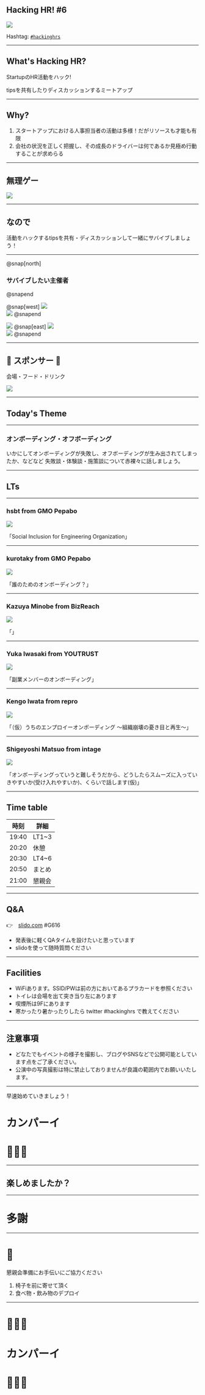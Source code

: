## Hacking HR! #6

![](/assets/images/logo-transparent-small.png)

Hashtag: [`#hackinghrs`](https://twitter.com/hashtag/hackinghrs)

---

## What's Hacking HR?

StartupのHR活動をハック!

tipsを共有したりディスカッションするミートアップ

---

## Why?

1. スタートアップにおける人事担当者の活動は多様！だがリソースも才能も有限
1. 会社の状況を正しく把握し、その成長のドライバーは何であるか見極め行動することが求めらる

---

## 無理ゲー

![](/meetups/1/meme-oh-2.png)

---

## なので

活動をハックするtipsを共有・ディスカッションして一緒にサバイブしましょう！

---

@snap[north]
### サバイブしたい主催者
@snapend

@snap[west]
![](https://avatars1.githubusercontent.com/u/40909062?s=150&v=4)
<br>
![](https://avatars0.githubusercontent.com/u/1057490?s=150&v=4)
@snapend

![](https://avatars2.githubusercontent.com/u/42400921?s=150&v=4)
@snap[east]
![](https://avatars1.githubusercontent.com/u/16422265?s=150&v=4)
<br>
![](https://avatars2.githubusercontent.com/u/44672452?s=150&v=4)
@snapend

---

## 🎉 スポンサー 👏

会場・フード・ドリンク

![](/assets/images/sponsers/repro-logo-colored.png)

---

## Today's Theme

---

### オンボーディング・オフボーディング

いかにしてオンボーディングが失敗し、オフボーディングが生み出されてしまったか、などなど
失敗談・体験談・施策談について赤裸々に話しましょう。

---

## LTs

---

### hsbt from GMO Pepabo
![](https://github.com/hacking-hr/hacking-hr/blob/master/assets/images/shibata.png?raw=true)

「Social Inclusion for Engineering Organization」

---

### kurotaky from GMO Pepabo
![](https://github.com/hacking-hr/hacking-hr/blob/master/assets/images/kurotaki.png?raw=true)

「誰のためのオンボーディング？」

---

### Kazuya Minobe from BizReach
![](https://github.com/hacking-hr/hacking-hr/blob/master/meetups/4/images/kazuya-minobe.png?raw=true)

「」

---

### Yuka Iwasaki from YOUTRUST
![](https://github.com/hacking-hr/hacking-hr/blob/master/assets/images/yuka.png?raw=true)

「副業メンバーのオンボーディング」

---

### Kengo Iwata from repro
![](https://github.com/hacking-hr/hacking-hr/blob/master/assets/images/kengo.png?raw=true)

「（仮）うちのエンプロイーオンボーディング 〜組織崩壊の憂き目と再生〜」

---

### Shigeyoshi Matsuo from intage
![](https://github.com/hacking-hr/hacking-hr/blob/master/assets/images/matsuo.png?raw=true)

「オンボーディングっていうと難しそうだから、どうしたらスムーズに入っていきやすいか(受け入れやすいか)、くらいで話します(仮)」

---

## Time table

時刻 | 詳細
--- | ---
19:40 | LT1~3
20:20 | 休憩
20:30 | LT4~6
20:50 | まとめ
21:00 | 懇親会

---

## Q&A

👉　[slido.com](https://wall2.sli.do/event/pp6bintk) #G616

- 発表後に軽くQAタイムを設けたいと思っています
- slidoを使って随時質問ください

---

## Facilities

- WiFiあります。SSID/PWは前の方においてあるプラカードを参照ください
- トイレは会場を出て突き当り左にあります
- 喫煙所は9Fにあります
- 寒かったり暑かったりしたら twitter #hackinghrs で教えてください

---

## 注意事項

- どなたでもイベントの様子を撮影し、ブログやSNSなどで公開可能としています点をご了承ください。
- 公演中の写真撮影は特に禁止しておりませんが良識の範囲内でお願いいたします。

---

早速始めていきましょう！

# カンパーイ
# 🍻🍻🍻

---

## 楽しめましたか？

---

# 多謝

---

# 🙏

懇親会準備にお手伝いにご協力ください

1. 椅子を前に寄せて頂く
1. 食べ物・飲み物のデプロイ

---

# 🍻🍻🍻
# カンパーイ
# 🍻🍻🍻

